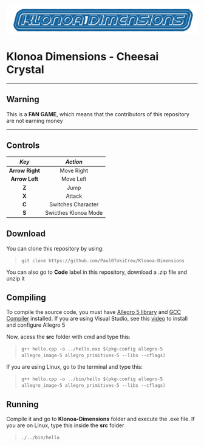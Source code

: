 ![](img/Title.png)
# Klonoa Dimensions - Cheesai Crystal
___

## Warning
This is a **FAN GAME**, which means that the contributors of this repository are not earning money
___

## Controls

| **_Key_**       | **_Action_**         |
|:---------------:|:--------------------:|
| **Arrow Right** | Move Right           |
| **Arrow Left**  | Move Left            |
| **Z**           | Jump                 |
| **X**           | Attack               |
| **C**           | Switches Character   |
| **S**           | Swicthes Klonoa Mode |

## Download
You can clone this repository by using:
> `git clone https://github.com/Paul0TokiCrew/Klonoa-Dimensions`

You can also go to **Code** label in this repository, download a .zip file and unzip it

## Compiling
To compile the source code, you must have [Allegro 5 library](https://github.com/liballeg/allegro5) and [GCC Compiler](https://gcc.gnu.org/) installed. If you are using Visual Studio, see this [video](https://youtu.be/ETcUmU2tpvg) to install and configure Allegro 5

Now, acess the **src** folder with cmd and type this:
> `g++ hello.cpp -o ../hello.exe $(pkg-config allegro-5 allegro_image-5 allegro_primitives-5 --libs --cflags)`

If you are using Linux, go to the terminal and type this:
> `g++ hello.cpp -o ../bin/hello $(pkg-config allegro-5 allegro_image-5 allegro_primitives-5 --libs --cflags)`

## Running
Compile it and go to **Klonoa-Dimensions** folder and execute the .exe file. If you are on Linux, type this inside the **src** folder
> `./../bin/hello`
